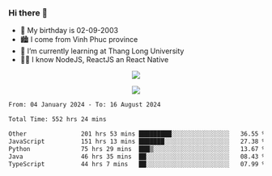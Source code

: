 ### Hi there 👋
- 🎂 My birthday is 02-09-2003
- 🏙️ I come from Vinh Phuc province
- 🌱 I’m currently learning at Thang Long University
- 🧑‍💻 I know NodeJS, ReactJS an React Native
<p align="center"><img src="https://github-readme-stats.vercel.app/api?username=tmquang0209&show_icons=true&theme=gradient"></p>
<p align="center"><img src="https://github-readme-stats.vercel.app/api/top-langs/?username=tmquang0209&hide=scss,css&langs_count=10"></p>
<!--START_SECTION:waka-->

```txt
From: 04 January 2024 - To: 16 August 2024

Total Time: 552 hrs 24 mins

Other               201 hrs 53 mins █████████░░░░░░░░░░░░░░░░   36.55 %
JavaScript          151 hrs 13 mins ███████░░░░░░░░░░░░░░░░░░   27.38 %
Python              75 hrs 29 mins  ███▒░░░░░░░░░░░░░░░░░░░░░   13.67 %
Java                46 hrs 35 mins  ██░░░░░░░░░░░░░░░░░░░░░░░   08.43 %
TypeScript          44 hrs 7 mins   ██░░░░░░░░░░░░░░░░░░░░░░░   07.99 %
```

<!--END_SECTION:waka-->
